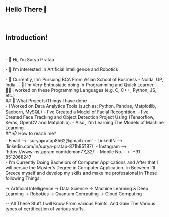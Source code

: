 ## Hello There👋
<br>

## Introduction! 
<br>
<p>- 👋 Hi, I’m Surya Pratap</p>
<p>- 👀 I’m interested in Artificial Intelligence and Robotics</p>
- 🏫 Currently, I'm Pursuing BCA From Asian School of Business - Noida, UP, India.
- 💞️ I’m Very Enthusiatic doing in Programming and Quick Learner.
- 🧑‍💻 I worked on these Programming Languages (e.g. C, C++, Python, JS, etc.)
<br>
## 🤔 What Projects/Things I have done . . .
<br>
- I Worked on Data Analytics Tools (such as: Python, Pandas, Matplotlib, Saeborn, MySQL)
- I've Created a Model of Facial Recognition.
- I've Created Face Tracking and Object Detection Project Using (Tensorflow, Keras, OpenCV and Matplotlib).
- Also, I'm Learning The Models of Machine Learning.
<br>
## 📫 How to reach me?
<br>
- Email --> `suryapratap8562@gmail.com`
- LinkedIN --> `linkedin.com/in/surya-pratap-871b95187/`
- Instagram --> `https://www.instagram.com/demon77_32/`
- Mobile No. --> `+91 8512068247`
<br>
- I'm Currently Doing Bachelors of Computer Applications and After that I will persue the Master's Degree in Computer Application.
   In Between I'll Greece myself and develop my skills and make me professional in These following Things:
   
   -> Artificial Intelligence
   -> Data Science
   -> Machine Learning & Deep Learning
   -> Robotics 
   -> Quantum Computing
   -> Cloud Computing

-- All These Stuff I will Know From various Points. And Gain The Various types of certification of various stuffs.

<!---
SP85691/SP85691 is a ✨ special ✨ repository because its `README.md` (this file) appears on your GitHub profile.
You can click the Preview link to take a look at your changes.
--->

